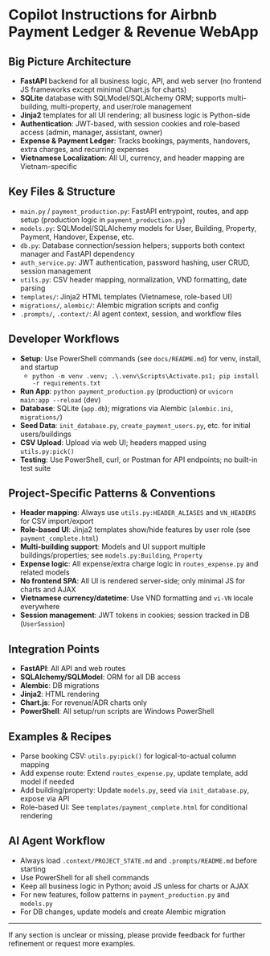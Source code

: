 
# Copilot Instructions for Airbnb Payment Ledger & Revenue WebApp

## Big Picture Architecture
- **FastAPI** backend for all business logic, API, and web server (no frontend JS frameworks except minimal Chart.js for charts)
- **SQLite** database with SQLModel/SQLAlchemy ORM; supports multi-building, multi-property, and user/role management
- **Jinja2** templates for all UI rendering; all business logic is Python-side
- **Authentication**: JWT-based, with session cookies and role-based access (admin, manager, assistant, owner)
- **Expense & Payment Ledger**: Tracks bookings, payments, handovers, extra charges, and recurring expenses
- **Vietnamese Localization**: All UI, currency, and header mapping are Vietnam-specific

## Key Files & Structure
- `main.py` / `payment_production.py`: FastAPI entrypoint, routes, and app setup (production logic in `payment_production.py`)
- `models.py`: SQLModel/SQLAlchemy models for User, Building, Property, Payment, Handover, Expense, etc.
- `db.py`: Database connection/session helpers; supports both context manager and FastAPI dependency
- `auth_service.py`: JWT authentication, password hashing, user CRUD, session management
- `utils.py`: CSV header mapping, normalization, VND formatting, date parsing
- `templates/`: Jinja2 HTML templates (Vietnamese, role-based UI)
- `migrations/`, `alembic/`: Alembic migration scripts and config
- `.prompts/`, `.context/`: AI agent context, session, and workflow files

## Developer Workflows
- **Setup**: Use PowerShell commands (see `docs/README.md`) for venv, install, and startup
	- `python -m venv .venv; .\.venv\Scripts\Activate.ps1; pip install -r requirements.txt`
- **Run App**: `python payment_production.py` (production) or `uvicorn main:app --reload` (dev)
- **Database**: SQLite (`app.db`); migrations via Alembic (`alembic.ini`, `migrations/`)
- **Seed Data**: `init_database.py`, `create_payment_users.py`, etc. for initial users/buildings
- **CSV Upload**: Upload via web UI; headers mapped using `utils.py:pick()`
- **Testing**: Use PowerShell, curl, or Postman for API endpoints; no built-in test suite

## Project-Specific Patterns & Conventions
- **Header mapping**: Always use `utils.py:HEADER_ALIASES` and `VN_HEADERS` for CSV import/export
- **Role-based UI**: Jinja2 templates show/hide features by user role (see `payment_complete.html`)
- **Multi-building support**: Models and UI support multiple buildings/properties; see `models.py:Building`, `Property`
- **Expense logic**: All expense/extra charge logic in `routes_expense.py` and related models
- **No frontend SPA**: All UI is rendered server-side; only minimal JS for charts and AJAX
- **Vietnamese currency/datetime**: Use VND formatting and `vi-VN` locale everywhere
- **Session management**: JWT tokens in cookies; session tracked in DB (`UserSession`)

## Integration Points
- **FastAPI**: All API and web routes
- **SQLAlchemy/SQLModel**: ORM for all DB access
- **Alembic**: DB migrations
- **Jinja2**: HTML rendering
- **Chart.js**: For revenue/ADR charts only
- **PowerShell**: All setup/run scripts are Windows PowerShell

## Examples & Recipes
- Parse booking CSV: `utils.py:pick()` for logical-to-actual column mapping
- Add expense route: Extend `routes_expense.py`, update template, add model if needed
- Add building/property: Update `models.py`, seed via `init_database.py`, expose via API
- Role-based UI: See `templates/payment_complete.html` for conditional rendering

## AI Agent Workflow
- Always load `.context/PROJECT_STATE.md` and `.prompts/README.md` before starting
- Use PowerShell for all shell commands
- Keep all business logic in Python; avoid JS unless for charts or AJAX
- For new features, follow patterns in `payment_production.py` and `models.py`
- For DB changes, update models and create Alembic migration

---
If any section is unclear or missing, please provide feedback for further refinement or request more examples.
